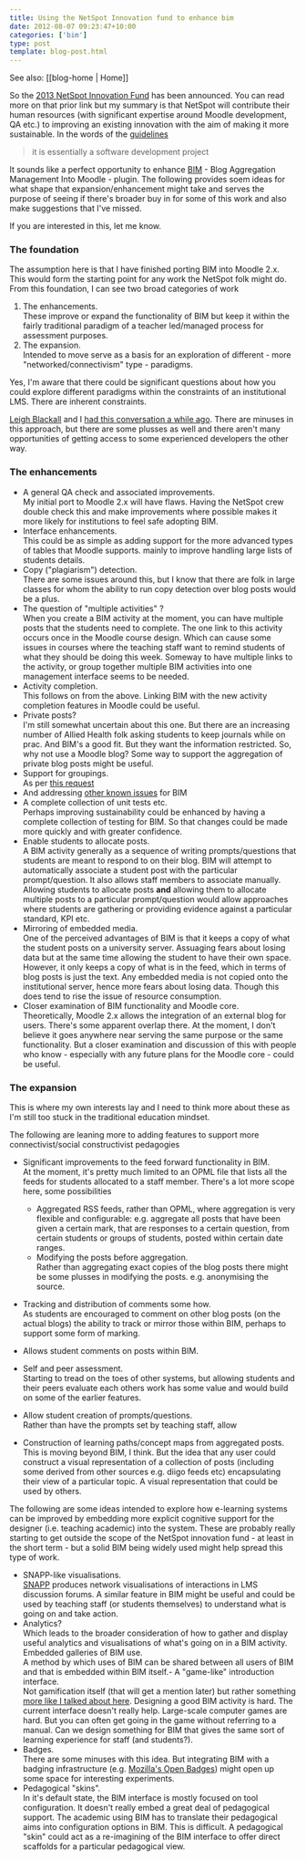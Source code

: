 ```yaml
---
title: Using the NetSpot Innovation fund to enhance bim
date: 2012-08-07 09:23:47+10:00
categories: ['bim']
type: post
template: blog-post.html
---
```


See also: [[blog-home | Home]]

So the [2013 NetSpot Innovation Fund](http://netspot.com.au/innovationfund.html#Register12interest) has been announced. You can read more on that prior link but my summary is that NetSpot will contribute their human resources (with significant expertise around Moodle development, QA etc.) to improving an existing innovation with the aim of making it more sustainable. In the words of the [guidelines](http://netspot.com.au/NetSpot%20Innovation%20Fund%20Guidelines%202013.pdf)

> it is essentially a software development project

It sounds like a perfect opportunity to enhance [BIM](/blog2/research/bam-blog-aggregation-management/) - Blog Aggregation Management Into Moodle - plugin. The following provides soem ideas for what shape that expansion/enhancement might take and serves the purpose of seeing if there's broader buy in for some of this work and also make suggestions that I've missed.

If you are interested in this, let me know.

### The foundation

The assumption here is that I have finished porting BIM into Moodle 2.x. This would form the starting point for any work the NetSpot folk might do. From this foundation, I can see two broad categories of work

1. The enhancements.  
    These improve or expand the functionality of BIM but keep it within the fairly traditional paradigm of a teacher led/managed process for assessment purposes.
2. The expansion.  
    Intended to move serve as a basis for an exploration of different - more "networked/connectivism" type - paradigms.

Yes, I'm aware that there could be significant questions about how you could explore different paradigms within the constraints of an institutional LMS. There are inherent constraints.

[Leigh Blackall](http://www.leighblackall.com/) and I [had this conversation a while ago](/blog2/2010/04/25/inside-out-outside-in-or-both/). There are minuses in this approach, but there are some plusses as well and there aren't many opportunities of getting access to some experienced developers the other way.

### The enhancements

- A general QA check and associated improvements.  
    My initial port to Moodle 2.x will have flaws. Having the NetSpot crew double check this and make improvements where possible makes it more likely for institutions to feel safe adopting BIM.
- Interface enhancements.  
    This could be as simple as adding support for the more advanced types of tables that Moodle supports. mainly to improve handling large lists of students details.
- Copy ("plagiarism") detection.  
    There are some issues around this, but I know that there are folk in large classes for whom the ability to run copy detection over blog posts would be a plus.
- The question of "multiple activities" ?  
    When you create a BIM activity at the moment, you can have multiple posts that the students need to complete. The one link to this activity occurs once in the Moodle course design. Which can cause some issues in courses where the teaching staff want to remind students of what they should be doing this week. Someway to have multiple links to the activity, or group together multiple BIM activities into one management interface seems to be needed.
- Activity completion.  
    This follows on from the above. Linking BIM with the new activity completion features in Moodle could be useful.
- Private posts?  
    I'm still somewhat uncertain about this one. But there are an increasing number of Allied Health folk asking students to keep journals while on prac. And BIM's a good fit. But they want the information restricted. So, why not use a Moodle blog? Some way to support the aggregation of private blog posts might be useful.
- Support for groupings.  
    As per [this request](https://github.com/djplaner/BIM/issues/20)
- And addressing [other known issues](https://github.com/djplaner/BIM/issues) for BIM
- A complete collection of unit tests etc.  
    Perhaps improving sustainability could be enhanced by having a complete collection of testing for BIM. So that changes could be made more quickly and with greater confidence.
- Enable students to allocate posts.  
    A BIM activity generally as a sequence of writing prompts/questions that students are meant to respond to on their blog. BIM will attempt to automatically associate a student post with the particular prompt/question. It also allows staff members to associate manually. Allowing students to allocate posts **and** allowing them to allocate multiple posts to a particular prompt/question would allow approaches where students are gathering or providing evidence against a particular standard, KPI etc.
- Mirroring of embedded media.  
    One of the perceived advantages of BIM is that it keeps a copy of what the student posts on a university server. Assuaging fears about losing data but at the same time allowing the student to have their own space. However, it only keeps a copy of what is in the feed, which in terms of blog posts is just the text. Any embedded media is not copied onto the institutional server, hence more fears about losing data. Though this does tend to rise the issue of resource consumption.
- Closer examination of BIM functionality and Moodle core.  
    Theoretically, Moodle 2.x allows the integration of an external blog for users. There's some apparent overlap there. At the moment, I don't believe it goes anywhere near serving the same purpose or the same functionality. But a closer examination and discussion of this with people who know - especially with any future plans for the Moodle core - could be useful.

### The expansion

This is where my own interests lay and I need to think more about these as I'm still too stuck in the traditional education mindset.

The following are leaning more to adding features to support more connectivist/social constructivist pedagogies

- Significant improvements to the feed forward functionality in BIM.  
    At the moment, it's pretty much limited to an OPML file that lists all the feeds for students allocated to a staff member. There's a lot more scope here, some possibilities
    - Aggregated RSS feeds, rather than OPML, where aggregation is very flexible and configurable: e.g. aggregate all posts that have been given a certain mark, that are responses to a certain question, from certain students or groups of students, posted within certain date ranges.
    - Modifying the posts before aggregation.  
        Rather than aggregating exact copies of the blog posts there might be some plusses in modifying the posts. e.g. anonymising the source.
- Tracking and distribution of comments some how.  
    As students are encouraged to comment on other blog posts (on the actual blogs) the ability to track or mirror those within BIM, perhaps to support some form of marking.
- Allows student comments on posts within BIM.  
    
- Self and peer assessment.  
    Starting to tread on the toes of other systems, but allowing students and their peers evaluate each others work has some value and would build on some of the earlier features.
- Allow student creation of prompts/questions.  
    Rather than have the prompts set by teaching staff, allow
- Construction of learning paths/concept maps from aggregated posts.  
    This is moving beyond BIM, I think. But the idea that any user could construct a visual representation of a collection of posts (including some derived from other sources e.g. diigo feeds etc) encapsulating their view of a particular topic. A visual representation that could be used by others.

The following are some ideas intended to explore how e-learning systems can be improved by embedding more explicit cognitive support for the designer (i.e. teaching academic) into the system. These are probably really starting to get outside the scope of the NetSpot innovation fund - at least in the short term - but a solid BIM being widely used might help spread this type of work.

- SNAPP-like visualisations.  
    [SNAPP](http://research.uow.edu.au/learningnetworks/seeing/snapp/index.html) produces network visualisations of interactions in LMS discussion forums. A similar feature in BIM might be useful and could be used by teaching staff (or students themselves) to understand what is going on and take action.
- Analytics?  
    Which leads to the broader consideration of how to gather and display useful analytics and visualisations of what's going on in a BIM activity.
Embedded galleries of BIM use.  
A method by which uses of BIM can be shared between all users of BIM and that is embedded within BIM itself.- A "game-like" introduction interface.  
    Not gamification itself (that will get a mention later) but rather something [more like I talked about here](/blog2/2011/09/23/can-e-learning-tools-be-more-like-plants-vs-zombies/). Designing a good BIM activity is hard. The current interface doesn't really help. Large-scale computer games are hard. But you can often get going in the game without referring to a manual. Can we design something for BIM that gives the same sort of learning experience for staff (and students?).
- Badges.  
    There are some minuses with this idea. But integrating BIM with a badging infrastructure (e.g. [Mozilla's Open Badges](http://openbadges.org/en-US/)) might open up some space for interesting experiments.
- Pedagogical "skins".  
    In it's default state, the BIM interface is mostly focused on tool configuration. It doesn't really embed a great deal of pedagogical support. The academic using BIM has to translate their pedagogical aims into configuration options in BIM. This is difficult. A pedagogical "skin" could act as a re-imagining of the BIM interface to offer direct scaffolds for a particular pedagogical view.